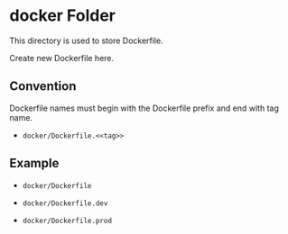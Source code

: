 # docker Folder

This directory is used to store Dockerfile.

Create new Dockerfile here.

## Convention

Dockerfile names must begin with the Dockerfile prefix and end with tag name.

- `docker/Dockerfile.<<tag>>`

## Example

- `docker/Dockerfile`

- `docker/Dockerfile.dev`

- `docker/Dockerfile.prod`
